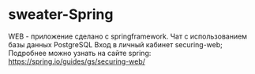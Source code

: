 # sweater-Spring

WEB - приложение сделано c springframework. Чат с использованием базы данных PostgreSQL
Вход в личный кабинет securing-web;
Подробнее можно узнать на сaйте spring: https://spring.io/guides/gs/securing-web/


